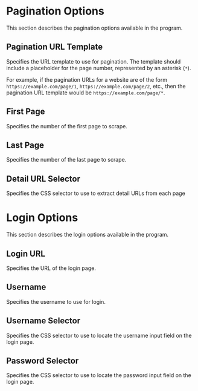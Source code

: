 # Pagination Options

This section describes the pagination options available in the program.

## Pagination URL Template

Specifies the URL template to use for pagination. The template should include a placeholder for the page number, represented by an asterisk (`*`).

For example, if the pagination URLs for a website are of the form `https://example.com/page/1`, `https://example.com/page/2`, etc., then the pagination 
URL template would be `https://example.com/page/*`.

## First Page

Specifies the number of the first page to scrape.

## Last Page

Specifies the number of the last page to scrape.

## Detail URL Selector

Specifies the CSS selector to use to extract detail URLs from each page

# Login Options

This section describes the login options available in the program.

## Login URL

Specifies the URL of the login page.

## Username

Specifies the username to use for login.

## Username Selector

Specifies the CSS selector to use to locate the username input field on the login page.

## Password Selector

Specifies the CSS selector to use to locate the password input field on the login page.
